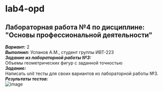 # lab4-opd  
## Лабораторная работа №4 по дисциплине: "Основы профессиональной деятельности"  
***Вариант:*** 2  
***Выполнил:*** Успанов А.М., студент группы ИВТ-223  
***Задание из лабораторной работы №3:***  
Объемы геометрических фигур с заданной точностью  
***Задание:***  
Написать unit тесты для своих вариантов из лабораторной работы №3.  
***Результаты тестов:***  
![image](https://github.com/MrHrapylka/lab4-opd/assets/125206682/410f7bd3-e62d-43f8-a257-e2d431ccc636)

